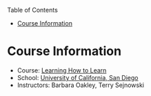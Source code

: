 <!-- START doctoc generated TOC please keep comment here to allow auto update -->
<!-- DON'T EDIT THIS SECTION, INSTEAD RE-RUN doctoc TO UPDATE -->
Table of Contents

- [Course Information](#course-information)

<!-- END doctoc generated TOC please keep comment here to allow auto update -->

# Course Information

* Course: [Learning How to Learn](https://www.coursera.org/learn/learning-how-to-learn)
* School: [University of California, San Diego](https://ucsd.edu/)
* Instructors: Barbara Oakley, Terry Sejnowski
